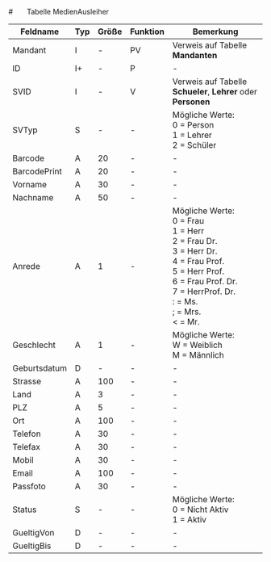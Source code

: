 #       Tabelle MedienAusleiher




| Feldname     | Typ | Größe | Funktion | Bemerkung                                |
|--------------|-----|-------|----------|------------------------------------------|
| Mandant      | I   | -     | PV       | Verweis auf Tabelle **Mandanten**        |
| ID           | I+  | -     | P        | -                                        |
| SVID         | I   | -     | V        | Verweis auf Tabelle **Schueler**, **Lehrer** oder **Personen** |
| SVTyp        | S   | -     | -        | Mögliche Werte:<br/>0 = Person<br/>1 = Lehrer<br/>2 = Schüler |
| Barcode      | A   | 20    | -        | -                                        |
| BarcodePrint | A   | 20    | -        | -                                        |
| Vorname      | A   | 30    | -        | -                                        |
| Nachname     | A   | 50    | -        | -                                        |
| Anrede       | A   | 1     | -        | Mögliche Werte:<br/>0 = Frau<br/>1 = Herr<br/>2 = Frau Dr.<br/>3 = Herr Dr.<br/>4 = Frau Prof.<br/>5 = Herr Prof.<br/>6 = Frau Prof. Dr.<br/>7 = HerrProf. Dr.<br/>:  = Ms.<br/>; = Mrs.<br/> < = Mr. |
| Geschlecht   | A   | 1     | -        | Mögliche Werte:<br/>W = Weiblich<br/>M  = Männlich |
| Geburtsdatum | D   | -     | -        | -                                        |
| Strasse      | A   | 100   | -        | -                                        |
| Land         | A   | 3     | -        | -                                        |
| PLZ          | A   | 5     | -        | -                                        |
| Ort          | A   | 100   | -        | -                                        |
| Telefon      | A   | 30    | -        | -                                        |
| Telefax      | A   | 30    | -        | -                                        |
| Mobil        | A   | 30    | -        | -                                        |
| Email        | A   | 100   | -        | -                                        |
| Passfoto     | A   | 30    | -        | -                                        |
| Status       | S   | -     | -        | Mögliche Werte:<br/>0 = Nicht Aktiv<br/>1 = Aktiv |
| GueltigVon   | D   | -     | -        | -                                        |
| GueltigBis   | D   | -     | -        | -                                        |

